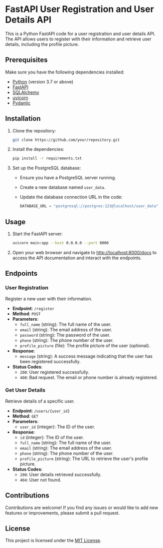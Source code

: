 # FastAPI User Registration and User Details API

This is a Python FastAPI code for a user registration and user details API. The API allows users to register with their information and retrieve user details, including the profile picture.

## Prerequisites

Make sure you have the following dependencies installed:

- [Python](https://www.python.org/) (version 3.7 or above)
- [FastAPI](https://fastapi.tiangolo.com/)
- [SQLAlchemy](https://www.sqlalchemy.org/)
- [uvicorn](https://www.uvicorn.org/)
- [Pydantic](https://pydantic-docs.helpmanual.io/)

## Installation

1. Clone the repository:

   ```bash
   git clone https://github.com/your/repository.git
   ```

2. Install the dependencies:

   ```bash
   pip install -r requirements.txt
   ```

3. Set up the PostgreSQL database:

   - Ensure you have a PostgreSQL server running.
   - Create a new database named `user_data`.
   - Update the database connection URL in the code:

     ```python
     DATABASE_URL = "postgresql://postgres:123@localhost/user_data"
     ```

## Usage

1. Start the FastAPI server:

   ```bash
   uvicorn main:app --host 0.0.0.0 --port 8000
   ```

2. Open your web browser and navigate to [http://localhost:8000/docs](http://localhost:8000/docs) to access the API documentation and interact with the endpoints.

## Endpoints

### User Registration

Register a new user with their information.

- **Endpoint**: `/register`
- **Method**: `POST`
- **Parameters**:
  - `full_name` (string): The full name of the user.
  - `email` (string): The email address of the user.
  - `password` (string): The password of the user.
  - `phone` (string): The phone number of the user.
  - `profile_picture` (file): The profile picture of the user (optional).
- **Response**:
  - `message` (string): A success message indicating that the user has been registered successfully.
- **Status Codes**:
  - `200`: User registered successfully.
  - `400`: Bad request. The email or phone number is already registered.

### Get User Details

Retrieve details of a specific user.

- **Endpoint**: `/users/{user_id}`
- **Method**: `GET`
- **Parameters**:
  - `user_id` (integer): The ID of the user.
- **Response**:
  - `id` (integer): The ID of the user.
  - `full_name` (string): The full name of the user.
  - `email` (string): The email address of the user.
  - `phone` (string): The phone number of the user.
  - `profile_picture` (string): The URL to retrieve the user's profile picture.
- **Status Codes**:
  - `200`: User details retrieved successfully.
  - `404`: User not found.

## Contributions

Contributions are welcome! If you find any issues or would like to add new features or improvements, please submit a pull request.

## License

This project is licensed under the [MIT License](https://opensource.org/licenses/MIT).